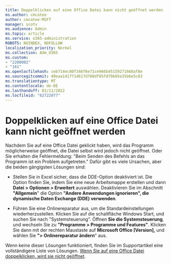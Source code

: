 ```yaml
---
title: Doppelklicken auf eine Office Datei kann nicht geöffnet werden
ms.author: cmcatee
author: cmcatee-MSFT
manager: scotv
ms.audience: Admin
ms.topic: article
ms.service: o365-administration
ROBOTS: NOINDEX, NOFOLLOW
localization_priority: Normal
ms.collection: Adm_O365
ms.custom:
- "2200002"
- "161"
ms.openlocfilehash: ceb714ec80f346f6e71ce966b45159271668af8e
ms.sourcegitcommit: 49eaa1417714617d768df85fd79b65e35b6e5c83
ms.translationtype: MT
ms.contentlocale: de-DE
ms.lasthandoff: 02/11/2022
ms.locfileid: "62722077"
---
```

# <a name="double-clicking-an-office-file-fails-to-open-it"></a>Doppelklicken auf eine Office Datei kann nicht geöffnet werden

Nachdem Sie auf eine Office Datei geklickt haben, wird das Programm möglicherweise geöffnet, die Datei selbst wird jedoch nicht geöffnet. Oder Sie erhalten die Fehlermeldung: "Beim Senden des Befehls an das Programm ist ein Problem aufgetreten." Dafür gibt es viele Ursachen, aber die beiden gängigsten Lösungen sind:

- Stellen Sie in Excel sicher, dass die DDE-Option deaktiviert ist. Die Option finden Sie, indem Sie eine neue Arbeitsmappe erstellen und dann **Datei > Optionen > Erweitert** auswählen. Deaktivieren Sie im Abschnitt **"Allgemein**" die Option **"Andere Anwendungen ignorieren", die dynamische Daten Exchange (DDE) verwenden**.

- Führen Sie eine Onlinereparatur aus, um die Standardeinstellungen wiederherzustellen. Klicken Sie auf die schaltfläche Windows Start, und suchen Sie nach "Systemsteuerung". Öffnen **Sie die Systemsteuerung**, und wechseln Sie zu **"Programme > Programme und Features"**. Klicken Sie dann mit der rechten Maustaste auf **Microsoft Office [Version],** und wählen Sie **"> Onlinereparatur ändern**" aus.

Wenn keine dieser Lösungen funktioniert, finden Sie im Supportartikel eine vollständigere Liste von Lösungen. [Wenn Sie auf eine Office Datei doppelklicken, wird sie nicht geöffnet](https://support.office.com/article/Double-clicking-an-Office-file-fails-to-open-it-1e9c0ad9-34c8-4440-a42e-d30186b29ed6).
